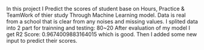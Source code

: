 In this project I Predict the scores of student base on Hours, Practice & TeamWork of thier study Through Machine Learning model.
Data is real from a school that is clear from any noises and missing values. 
I splited data into 2 part for trainning and testing: 80~20
After evaluation of my model I get R2 Score:  0.9674009883164015 which is good. 
Then I added some new input to predict their scores. 
